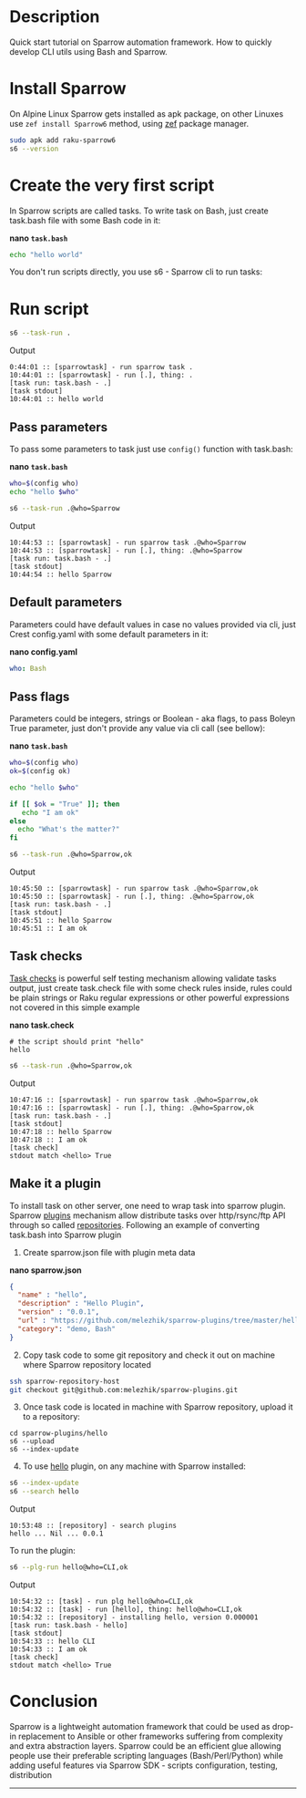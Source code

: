 # Description

Quick start tutorial on Sparrow automation framework. How to quickly develop CLI utils using Bash and Sparrow.

# Install Sparrow

On Alpine Linux Sparrow gets installed as apk package, on other Linuxes use `zef install Sparrow6` method, using [zef](https://github.com/ugexe/zef) package manager.

```bash
sudo apk add raku-sparrow6
s6 --version
```

# Create the very first script

In Sparrow scripts are called tasks. To write task on Bash, just create task.bash file with some Bash code in it:

**nano `task.bash`**
```bash
echo "hello world"
```

You don't run scripts directly, you use s6 - Sparrow cli to run tasks:

# Run script

```bash
s6 --task-run .
```

Output
```
0:44:01 :: [sparrowtask] - run sparrow task .
10:44:01 :: [sparrowtask] - run [.], thing: .
[task run: task.bash - .]
[task stdout]
10:44:01 :: hello world
```

## Pass parameters

To pass some parameters to task just use `config()` function with task.bash: 

**nano `task.bash`**
```bash
who=$(config who)
echo "hello $who"
```

```bash
s6 --task-run .@who=Sparrow
```

Output
```
10:44:53 :: [sparrowtask] - run sparrow task .@who=Sparrow
10:44:53 :: [sparrowtask] - run [.], thing: .@who=Sparrow
[task run: task.bash - .]
[task stdout]
10:44:54 :: hello Sparrow
```

## Default parameters

Parameters could have default values in case no values provided via cli, just Crest config.yaml with some default parameters in it:

**nano config.yaml**
```yaml
who: Bash
```

## Pass flags

Parameters could be integers, strings or Boolean - aka flags, to pass Boleyn True parameter, just don't provide any value via cli call (see bellow):

**nano `task.bash`**
```bash
who=$(config who)
ok=$(config ok)

echo "hello $who"

if [[ $ok = "True" ]]; then
   echo "I am ok"
else
  echo "What's the matter?"
fi
```

```bash
s6 --task-run .@who=Sparrow,ok
```

Output
```
10:45:50 :: [sparrowtask] - run sparrow task .@who=Sparrow,ok
10:45:50 :: [sparrowtask] - run [.], thing: .@who=Sparrow,ok
[task run: task.bash - .]
[task stdout]
10:45:51 :: hello Sparrow
10:45:51 :: I am ok
```

## Task checks

[Task checks](https://github.com/melezhik/Sparrow6/blob/master/documentation/taskchecks.md) is powerful self testing mechanism allowing validate tasks output, just create task.check file with some check rules inside, rules could be plain strings
or Raku regular expressions or other powerful expressions not covered in this simple example 
 
**nano task.check**
```
# the script should print "hello"
hello
```

```bash
s6 --task-run .@who=Sparrow,ok
```

Output
```
10:47:16 :: [sparrowtask] - run sparrow task .@who=Sparrow,ok
10:47:16 :: [sparrowtask] - run [.], thing: .@who=Sparrow,ok
[task run: task.bash - .]
[task stdout]
10:47:18 :: hello Sparrow
10:47:18 :: I am ok
[task check]
stdout match <hello> True
```

## Make it a plugin

To install task on other server, one need to wrap task into sparrow plugin. Sparrow [plugins](https://github.com/melezhik/Sparrow6/blob/master/documentation/plugins.md) mechanism allow distribute tasks over http/rsync/ftp API
through so called [repositories](https://github.com/melezhik/Sparrow6/blob/master/documentation/repository.md). Following an example of converting task.bash into Sparrow plugin


1. Create sparrow.json file with plugin meta data

**nano sparrow.json**

```json
{
  "name" : "hello",
  "description" : "Hello Plugin",
  "version" : "0.0.1",
  "url" : "https://github.com/melezhik/sparrow-plugins/tree/master/hello",
  "category": "demo, Bash"
}
```

2. Copy task code to some git repository and check it out on machine where Sparrow repository located
 
```bash
ssh sparrow-repository-host
git checkout git@github.com:melezhik/sparrow-plugins.git
```


3. Once task code is located in machine with Sparrow repository, upload it
to a repository:

```
cd sparrow-plugins/hello
s6 --upload
s6 --index-update
```

4. To use [hello](https://sparrowhub.io/plugin/hello/0.000001) plugin, on any machine with Sparrow installed:

```bash
s6 --index-update
s6 --search hello
```

Output
```
10:53:48 :: [repository] - search plugins
hello ... Nil ... 0.0.1
```

To run the plugin:

```bash
s6 --plg-run hello@who=CLI,ok
```

Output
```
10:54:32 :: [task] - run plg hello@who=CLI,ok
10:54:32 :: [task] - run [hello], thing: hello@who=CLI,ok
10:54:32 :: [repository] - installing hello, version 0.000001
[task run: task.bash - hello]
[task stdout]
10:54:33 :: hello CLI
10:54:33 :: I am ok
[task check]
stdout match <hello> True
```

# Conclusion

Sparrow is a lightweight automation framework that could be used as drop-in replacement to Ansible or other frameworks suffering from complexity and extra abstraction layers.
Sparrow could be an efficient glue allowing people use their preferable scripting languages (Bash/Perl/Python) while adding useful features via Sparrow SDK - scripts configuration, testing, distribution


---

